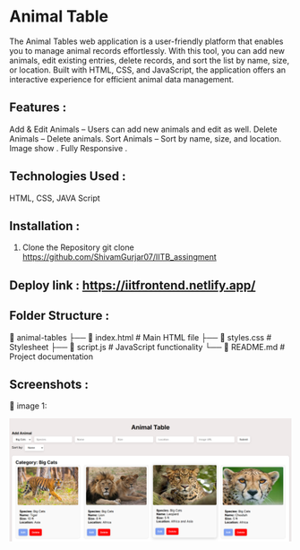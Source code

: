 # Animal Table
The Animal Tables web application is a user-friendly platform that enables you to manage animal records effortlessly. With this tool, you can add new animals, edit existing entries, delete records, and sort the list by name, size, or location. Built with HTML, CSS, and JavaScript, the application offers an interactive experience for efficient animal data management.

## Features :
 Add & Edit Animals – Users can add new animals and edit as well.
 Delete Animals – Delete animals.
 Sort Animals – Sort by name, size, and location.
 Image show .
 Fully Responsive .

## Technologies Used :
HTML, CSS, JAVA Script

## Installation :
1. Clone the Repository
git clone https://github.com/ShivamGurjar07/IITB_assingment

## Deploy link : https://iitfrontend.netlify.app/

## Folder Structure :
📁 animal-tables
├── 📄 index.html     # Main HTML file
├── 📄 styles.css     # Stylesheet
├── 📄 script.js      # JavaScript functionality
└── 📄 README.md      # Project documentation


## Screenshots :
🔹 image 1: 

![alt text](image.png)

